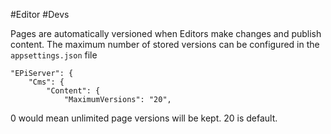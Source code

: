 #Editor #Devs 

Pages are automatically versioned when Editors make changes and publish content.
The maximum number of stored versions can be configured in the `appsettings.json` file
```
"EPiServer": {
	"Cms": {
		"Content": {
			"MaximumVersions": "20",
```
0 would mean unlimited page versions will be kept. 
20 is default.


